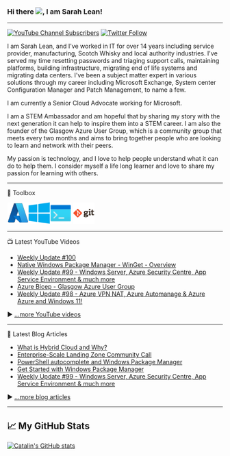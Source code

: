 ### Hi there <img src="https://raw.githubusercontent.com/MartinHeinz/MartinHeinz/master/wave.gif" width="30px">, I am Sarah Lean!

---

[![YouTube Channel Subscribers](https://img.shields.io/youtube/channel/subscribers/UCQ8U53KvEX2JuCe48MxmV3Q?label=People%20subscribed%20to%20my%20YouTube%20channel&style=social)](https://www.youtube.com/techielass?sub_confirmation=1) [![Twitter Follow](https://img.shields.io/twitter/follow/techielass?label=Twitter%20Followers&style=social)](https://twitter.com/intent/follow?screen_name=techielass)

I am Sarah Lean, and I've worked in IT for over 14 years including service provider, manufacturing, Scotch Whisky and local authority industries. I've served my time resetting passwords and triaging support calls, maintaining platforms, building infrastructure, migrating end of life systems and migrating data centers. I've been a subject matter expert in various solutions through my career including Microsoft Exchange, System center Configuration Manager and Patch Management, to name a few.

I am currently a Senior Cloud Advocate working for Microsoft.

I am a STEM Ambassador and am hopeful that by sharing my story with the next generation it can help to inspire them into a STEM career. I am also the founder of the Glasgow Azure User Group, which is a community group that meets every two months and aims to bring together people who are looking to learn and network with their peers.

My passion is technology, and I love to help people understand what it can do to help them. I consider myself a life long learner and love to share my passion for learning with others.

---

🧰 Toolbox

<img src="https://github.com/weeyin83/weeyin83/blob/main/icons/azure.jpg" alt="Azure" width="50" height="50"/><img src="https://github.com/weeyin83/weeyin83/blob/main/icons/windows-logo.png" alt="Microsoft Windows" width="50" height="50"/><img src="https://github.com/weeyin83/weeyin83/blob/main/icons/powershell.svg" alt="PowerShell" width="50" height="50"/> <img src="https://github.com/devicons/devicon/blob/master/icons/git/git-original-wordmark.svg" alt="Git" width="50" height="50"/>

---
📺 Latest YouTube Videos
<!-- YOUTUBE-VIDEOS-LIST:START -->
- [Weekly Update #100](https://www.youtube.com/watch?v=XvIwigKwobw)
- [Native Windows Package Manager - WinGet - Overview](https://www.youtube.com/watch?v=ITEWnnXazPA)
- [Weekly Update #99 - Windows Server, Azure Security Centre, App Service Environment & much more](https://www.youtube.com/watch?v=Yt8i7tko1VQ)
- [Azure Bicep - Glasgow Azure User Group](https://www.youtube.com/watch?v=UQcDqV2DBbc)
- [Weekly Update #98 - Azure VPN NAT, Azure Automanage & Azure Azure and Windows 11!](https://www.youtube.com/watch?v=9OPuLC_vPp0)
<!-- YOUTUBE-VIDEOS-LIST:END -->

 ▶ [...more YouTube videos](https://www.youtube.com/channel/techielass?sub_confirmation=1)

---

📘 Latest Blog Articles

<!-- BLOG-POST-LIST:START -->
- [What is Hybrid Cloud and Why?](https://www.techielass.com/what-is-hybrid-cloud-and-why/)
- [Enterprise-Scale Landing Zone Community Call](https://www.techielass.com/enterprise-scale-landing-zone-community-call/)
- [PowerShell autocomplete and Windows Package Manager](https://www.techielass.com/windows-package-manager-command-line-tab-completion/)
- [Get Started with Windows Package Manager](https://www.techielass.com/get-started-with-windows-package-manager/)
- [Weekly Update #99 - Windows Server, Azure Security Centre, App Service Environment & much more](https://www.techielass.com/weekly-update-99/)
<!-- BLOG-POST-LIST:END -->

▶ [...more blog articles](https://www.techielass.com)

---

## &#x1f4c8; My GitHub Stats

[![Catalin's GitHub stats](https://github-readme-stats.vercel.app/api?username=weeyin83&theme=radical)](https://github.com/anuraghazra/github-readme-stats)
